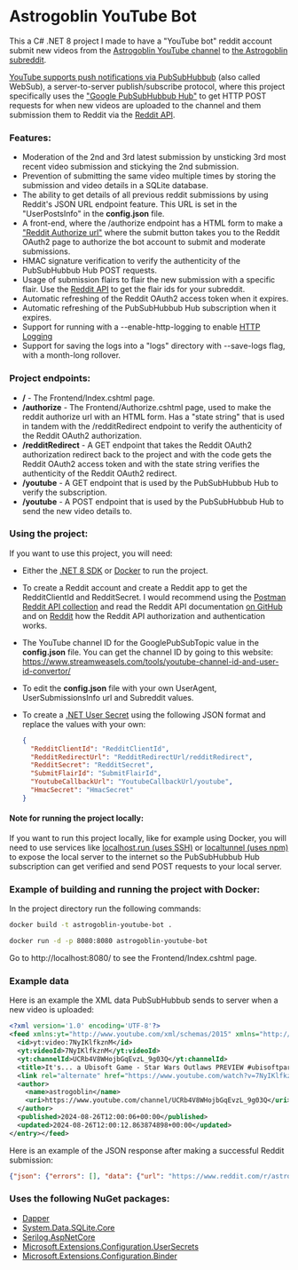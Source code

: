 ﻿# Astrogoblin YouTube Bot
This a C# .NET 8 project I made to have a "YouTube bot" reddit account submit new videos from the [Astrogoblin YouTube channel](https://www.youtube.com/@astrogoblinplays) to [the Astrogoblin subreddit](https://reddit.com/r/astrogoblin/).

[YouTube supports push notifications via PubSubHubbub](https://developers.google.com/youtube/v3/guides/push_notifications) (also called WebSub), a server-to-server publish/subscribe protocol, where this project specifically uses the ["Google PubSubHubbub Hub"](https://pubsubhubbub.appspot.com/) to get HTTP POST requests for when new videos are uploaded to the channel and them submission them to Reddit via the [Reddit API](https://www.reddit.com/dev/api/).

### Features:
- Moderation of the 2nd and 3rd latest submission by unsticking 3rd most recent video submission and stickying the 2nd submission.
- Prevention of submitting the same video multiple times by storing the submission and video details in a SQLite database.
- The ability to get details of all previous reddit submissions by using Reddit's JSON URL endpoint feature. This URL is set in the "UserPostsInfo" in the **config.json** file.
- A front-end, where the /authorize endpoint has a HTML form to make a ["Reddit Authorize url"](https://github.com/reddit-archive/reddit/wiki/OAuth2#authorization) where the submit button takes you to the Reddit OAuth2 page to authorize the bot account to submit and moderate submissions.
- HMAC signature verification to verify the authenticity of the PubSubHubbub Hub POST requests.
- Usage of submission flairs to flair the new submission with a specific flair. Use the [Reddit API](https://old.reddit.com/dev/api/oauth#GET_api_link_flair_v2) to get the flair ids for your subreddit.
- Automatic refreshing of the Reddit OAuth2 access token when it expires.
- Automatic refreshing of the PubSubHubbub Hub subscription when it expires.
- Support for running with a --enable-http-logging to enable [HTTP Logging](https://learn.microsoft.com/en-us/dotnet/api/microsoft.aspnetcore.builder.httploggingbuilderextensions.usehttplogging?view=aspnetcore-9.0&viewFallbackFrom=net-8.0)
- Support for saving the logs into a "logs" directory with --save-logs flag, with a month-long rollover. 

### Project endpoints:
- **/** - The Frontend/Index.cshtml page.
- **/authorize** - The Frontend/Authorize.cshtml page, used to make the reddit authorize url with an HTML form. Has a "state string" that is used in tandem with the /redditRedirect endpoint to verify the authenticity of the Reddit OAuth2 authorization.
- **/redditRedirect** - A GET endpoint that takes the Reddit OAuth2 authorization redirect back to the project and with the code gets the Reddit OAuth2 access token and with the state string verifies the authenticity of the Reddit OAuth2 redirect.
- **/youtube** - A GET endpoint that is used by the PubSubHubbub Hub to verify the subscription.
- **/youtube** - A POST endpoint that is used by the PubSubHubbub Hub to send the new video details to.

### Using the project:
If you want to use this project, you will need:
- Either the [.NET 8 SDK](https://dotnet.microsoft.com/download/dotnet/8.0) or [Docker](https://www.docker.com/products/docker-desktop/) to run the project.
- To create a Reddit account and create a Reddit app to get the RedditClientId and RedditSecret. I would recommend using the [Postman Reddit API collection](https://www.postman.com/lovingmydemons/workspace/reddit-api/collection/30347094-3ab37a1f-dd25-4f23-92a4-9142dfd77ffa?action=share&creator=32597187) and read the Reddit API documentation [on GitHub](https://github.com/reddit-archive/reddit/wiki/OAuth2) and on [Reddit](https://www.reddit.com/dev/api/oauth) how the Reddit API authorization and authentication works.
- The YouTube channel ID for the GooglePubSubTopic value in the **config.json** file. You can get the channel ID by going to this website: https://www.streamweasels.com/tools/youtube-channel-id-and-user-id-convertor/
- To edit the **config.json** file with your own UserAgent, UserSubmissionsInfo url and Subreddit values.
- To create a [.NET User Secret](https://learn.microsoft.com/en-us/aspnet/core/security/app-secrets?view=aspnetcore-9.0&tabs=windows#enable-secret-storage) using the following JSON format and replace the values with your own:

    ```json
    {
      "RedditClientId": "RedditClientId",
      "RedditRedirectUrl": "RedditRedirectUrl/redditRedirect",
      "RedditSecret": "RedditSecret",
      "SubmitFlairId": "SubmitFlairId",
      "YoutubeCallbackUrl": "YoutubeCallbackUrl/youtube",
      "HmacSecret": "HmacSecret"
    }
    ```

#### Note for running the project locally:
If you want to run this project locally, like for example using Docker, you will need to use services like [localhost.run (uses SSH)](https://localhost.run/) or [localtunnel (uses npm)](https://theboroer.github.io/localtunnel-www/) to expose the local server to the internet so the PubSubHubbub Hub subscription can get verified and send POST requests to your local server.

### Example of building and running the project with Docker:
In the project directory run the following commands:
```bash
docker build -t astrogoblin-youtube-bot .
```

```bash
docker run -d -p 8080:8080 astrogoblin-youtube-bot
```
Go to http://localhost:8080/ to see the Frontend/Index.cshtml page.

### Example data

Here is an example the XML data PubSubHubbub sends to server when a new video is uploaded:
```xml
<?xml version='1.0' encoding='UTF-8'?>
<feed xmlns:yt="http://www.youtube.com/xml/schemas/2015" xmlns="http://www.w3.org/2005/Atom"><link rel="hub" href="https://pubsubhubbub.appspot.com"/><link rel="self" href="https://www.youtube.com/xml/feeds/videos.xml?channel_id=UCRb4V8WHojbGqEvzL_9g03Q"/><title>YouTube video feed</title><updated>2024-08-26T12:00:12.863874898+00:00</updated><entry>
  <id>yt:video:7NyIKlfkznM</id>
  <yt:videoId>7NyIKlfkznM</yt:videoId>
  <yt:channelId>UCRb4V8WHojbGqEvzL_9g03Q</yt:channelId>
  <title>It's... a Ubisoft Game - Star Wars Outlaws PREVIEW #ubisoftpartner #ad</title>
  <link rel="alternate" href="https://www.youtube.com/watch?v=7NyIKlfkznM"/>
  <author>
    <name>astrogoblin</name>
    <uri>https://www.youtube.com/channel/UCRb4V8WHojbGqEvzL_9g03Q</uri>
  </author>
  <published>2024-08-26T12:00:06+00:00</published>
  <updated>2024-08-26T12:00:12.863874898+00:00</updated>
</entry></feed>
```

Here is an example of the JSON response after making a successful Reddit submission:
```json
{"json": {"errors": [], "data": {"url": "https://www.reddit.com/r/astrogoblin/comments/1f50b8d/this_is_a_dumb_game_for_babies/", "drafts_count": 0, "id": "1f50b8d", "name": "t3_1f50b8d"}}}
```

### Uses the following NuGet packages:
- [Dapper](https://www.nuget.org/packages/Dapper/)
- [System.Data.SQLite.Core](https://www.nuget.org/packages/System.Data.SQLite.Core/)
- [Serilog.AspNetCore](https://www.nuget.org/packages/Serilog.AspNetCore)
- [Microsoft.Extensions.Configuration.UserSecrets](https://www.nuget.org/packages/Microsoft.Extensions.Configuration.UserSecrets/)
- [Microsoft.Extensions.Configuration.Binder](https://www.nuget.org/packages/Microsoft.Extensions.Configuration.Binder/)
